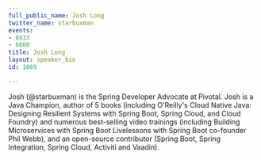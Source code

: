 ```yaml
---
full_public_name: Josh Long
twitter_name: starbuxman
events:
- 6933
- 6860
title: Josh Long
layout: speaker_bio
id: 1669

---
```

Josh (@starbuxman) is the Spring Developer Advocate at Pivotal. Josh is a Java Champion, author of 5 books (including O'Reilly's Cloud Native Java: Designing Resilient Systems with Spring Boot, Spring Cloud, and Cloud Foundry) and numerous best-selling video trainings (including Building Microservices with Spring Boot Livelessons with Spring Boot co-founder Phil Webb), and an open-source contributor (Spring Boot, Spring Integration, Spring Cloud, Activiti and Vaadin). 
